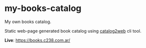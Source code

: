 # my-books-catalog

My own books catalog.

Static web-page generated book catalog using [catalog2web] cli tool.


**Live**: https://books.c238.com.ar/


[catalog2web]: https://github.com/Lukas238/calibre-web-catalog-generator
